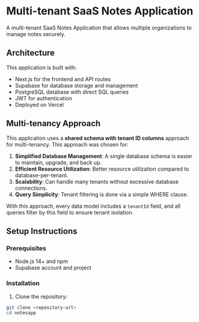 # Multi-tenant SaaS Notes Application

A multi-tenant SaaS Notes Application that allows multiple organizations to manage notes securely.

## Architecture

This application is built with:

- Next.js for the frontend and API routes
- Supabase for database storage and management
- PostgreSQL database with direct SQL queries
- JWT for authentication
- Deployed on Vercel

## Multi-tenancy Approach

This application uses a **shared schema with tenant ID columns** approach for multi-tenancy. This approach was chosen for:

1. **Simplified Database Management**: A single database schema is easier to maintain, upgrade, and back up.
2. **Efficient Resource Utilization**: Better resource utilization compared to database-per-tenant.
3. **Scalability**: Can handle many tenants without excessive database connections.
4. **Query Simplicity**: Tenant filtering is done via a simple WHERE clause.

With this approach, every data model includes a `tenantId` field, and all queries filter by this field to ensure tenant isolation.

## Setup Instructions

### Prerequisites

- Node.js 14+ and npm
- Supabase account and project

### Installation

1. Clone the repository:

```bash
git clone <repository-url>
cd notesapp
```
